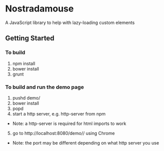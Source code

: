 Nostradamouse
=============

A JavaScript library to help with lazy-loading custom elements

## Getting Started

### To build

1. npm install
2. bower install
3. grunt

### To build and run the demo page

1. pushd demo/<demo name>
2. bower install
3. popd
4. start a http server, e.g. http-server from npm
 * Note: a http-server is required for html imports to work
5. go to http://localhost:8080/demo/<demo name>/ using Chrome
 * Note: the port may be different depending on what http server you use
 
 
